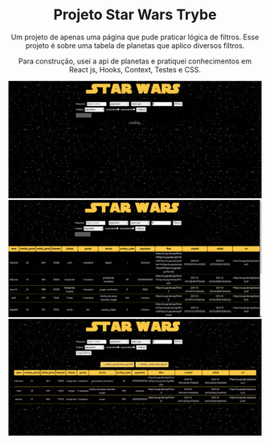 <div align="center">

# Projeto Star Wars Trybe

Um projeto de apenas uma página que pude praticar lógica de filtros. Esse projeto é sobre uma tabela de planetas que aplico diversos filtros.

Para construção, usei a api de planetas e pratiquei conhecimentos em React js, Hooks, Context, Testes e CSS.

![image](./src/loading.png)
![image](./src/main.png)
![image](./src/filter.png)
